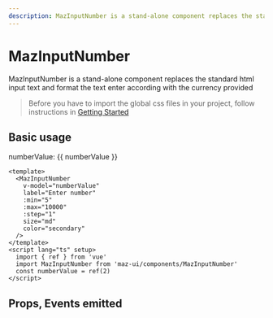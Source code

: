 ```yaml
---
description: MazInputNumber is a stand-alone component replaces the standard html input text and format the number according with the locale provided
---
```


# MazInputNumber

MazInputNumber is a stand-alone component replaces the standard html input text and format the text enter according with the currency provided

> Before you have to import the global css files in your project, follow instructions in [Getting Started](./../guide/getting-started.md)
## Basic usage

<MazInputNumber
  v-model="numberValue"
  label="Enter number"
  :min="5"
  :max="10000"
  :step="1"
  color="secondary"
/>

numberValue: {{ numberValue }}

<script lang="ts" setup>
  import { ref } from 'vue'

  const numberValue = ref(2)
</script>

```vue
<template>
  <MazInputNumber
    v-model="numberValue"
    label="Enter number"
    :min="5"
    :max="10000"
    :step="1"
    size="md"
    color="secondary"
  />
</template>
<script lang="ts" setup>
  import { ref } from 'vue'
  import MazInputNumber from 'maz-ui/components/MazInputNumber'
  const numberValue = ref(2)
</script>
```

## Props, Events emitted

<ComponentPropDoc component="MazInputNumber" />
